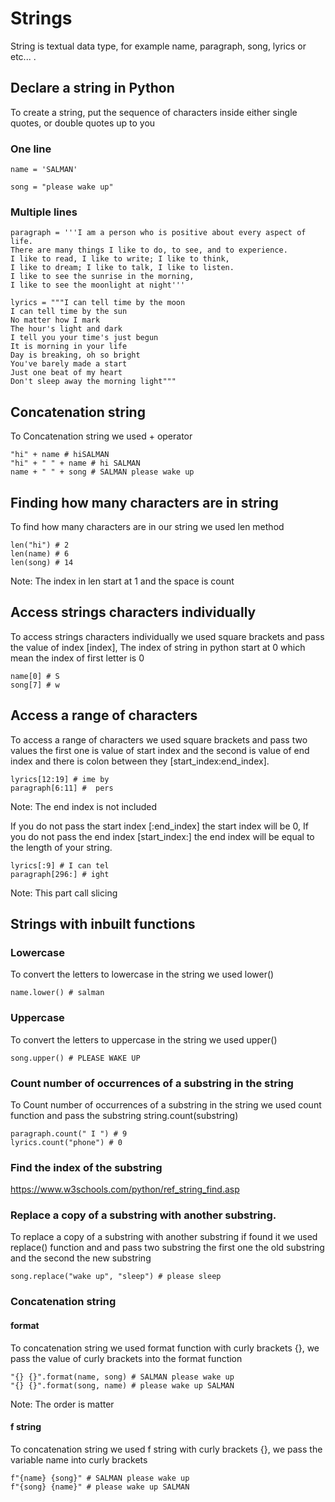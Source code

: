 # Strings
String is textual data type, for example name, paragraph, song, lyrics or etc... .

## Declare a string in Python
To create a string, put the sequence of characters inside either single quotes, or double quotes up to you

### One line
```
name = 'SALMAN'
```
```
song = "please wake up"
```

### Multiple lines
```
paragraph = '''I am a person who is positive about every aspect of life. 
There are many things I like to do, to see, and to experience. 
I like to read, I like to write; I like to think, 
I like to dream; I like to talk, I like to listen. 
I like to see the sunrise in the morning, 
I like to see the moonlight at night'''
```

```
lyrics = """I can tell time by the moon
I can tell time by the sun
No matter how I mark
The hour's light and dark
I tell you your time's just begun
It is morning in your life
Day is breaking, oh so bright
You've barely made a start
Just one beat of my heart
Don't sleep away the morning light"""
```

## Concatenation string
To Concatenation string we used + operator
```
"hi" + name # hiSALMAN
"hi" + " " + name # hi SALMAN
name + " " + song # SALMAN please wake up
```

## Finding how many characters are in string
To find how many characters are in our string we used len method
``` 
len("hi") # 2
len(name) # 6
len(song) # 14 
```
Note: The index in len start at 1 and the space is count

## Access strings characters individually
To access strings characters individually we used square brackets and pass the value of index [index], The index of string in python start at 0 which mean the index of first letter is 0
``` 
name[0] # S
song[7] # w 
```

## Access a range of characters
To access a range of characters we used square brackets and pass two values the first one is value of start index and the second is value of end index and there is colon between they [start_index:end_index].
```
lyrics[12:19] # ime by
paragraph[6:11] #  pers
```
Note: The end index is not included

If you do not pass the start index [:end_index] the start index will be 0, If you do not pass the end index [start_index:] the end index will be equal to the length of your string.
```
lyrics[:9] # I can tel
paragraph[296:] # ight
```
Note: This part call slicing

## Strings with inbuilt functions

### Lowercase
To convert the letters to lowercase in the string we used lower()
```
name.lower() # salman
```

### Uppercase
To convert the letters to uppercase in the string we used upper()
```
song.upper() # PLEASE WAKE UP
```

### Count number of occurrences of a substring in the string
To Count number of occurrences of a substring in the string we used count function and pass the substring string.count(substring)
```
paragraph.count(" I ") # 9
lyrics.count("phone") # 0
```

### Find the index of the substring
https://www.w3schools.com/python/ref_string_find.asp

### Replace a copy of a substring with another substring.
To replace a copy of a substring with another substring if found it we used replace() function and and pass two substring the first one the old substring and the second the new substring
```
song.replace("wake up", "sleep") # please sleep
```

### Concatenation string
#### format
To concatenation string we used format function with curly brackets {}, we pass the value of curly brackets into the format function
```
"{} {}".format(name, song) # SALMAN please wake up
"{} {}".format(song, name) # please wake up SALMAN
```
Note: The order is matter

#### f string
To concatenation string we used f string with curly brackets {}, we pass the variable name into curly brackets
```
f"{name} {song}" # SALMAN please wake up
f"{song} {name}" # please wake up SALMAN
```
